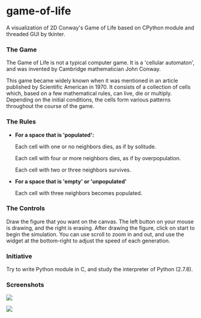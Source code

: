 # game-of-life
A visualization of 2D Conway's Game of Life based on CPython module and threaded GUI by tkinter.

### The Game

The Game of Life is not a typical computer game. It is a 'cellular automaton', and was invented by Cambridge mathematician John Conway.

This game became widely known when it was mentioned in an article published by Scientific American in 1970. It consists of a collection of cells which, based on a few mathematical rules, can live, die or multiply. Depending on the initial conditions, the cells form various patterns throughout the course of the game.

### The Rules

- **For a space that is 'populated':**

  Each cell with one or no neighbors dies, as if by solitude.

  Each cell with four or more neighbors dies, as if by overpopulation.

  Each cell with two or three neighbors survives.

- **For a space that is 'empty' or 'unpopulated'**

  Each cell with three neighbors becomes populated.

### The Controls

Draw the figure that you want on the canvas. The left button on your mouse is drawing, and the right is erasing. After drawing the figure, click on start to begin the simulation. You can use scroll to zoom in and out, and use the widget at the bottom-right to adjust the speed of each generation.

### Initiative

Try to write Python module in C, and study the interpreter of Python (2.7.8).

### Screenshots

![](https://haoyan.org/assets/images/gof1.png)

![](https://haoyan.org/assets/images/gof2.png)

